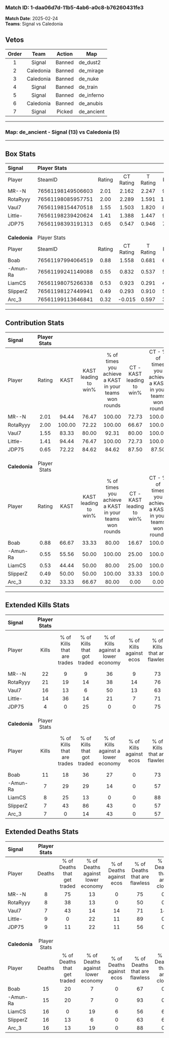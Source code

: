 ### Match ID: 1-daa06d7d-11b5-4ab6-a0c8-b76260431fe3  
**Match Date**: 2025-02-24  
**Teams**: Signal vs Caledonia  

## Vetos  

| Order | Team | Action | Map |
| :---: | :--: | :----: | --- |
| 1 | Signal | Banned | de_dust2 |
| 2 | Caledonia | Banned | de_mirage |
| 3 | Caledonia | Banned | de_nuke |
| 4 | Signal | Banned | de_train |
| 5 | Signal | Banned | de_inferno |
| 6 | Caledonia | Banned | de_anubis |
| 7 | Signal | Picked | de_ancient |

---  

### **Map**: de_ancient - Signal (13) vs Caledonia (5)  
---  

## Box Stats  

| **Signal**    | Player Stats      |        |           |          |        |       |       |         |        |      |     |
| :- | :- | :-: | :-: | :-: | :-: | :-: | :-: | :-: | :-: | :-: | :-: |
| Player        | SteamID           | Rating | CT Rating | T Rating |  KAST  |  ADR  | Kills | Assists | Deaths | K/D  | HS% |
| MR--N         | 76561198149506603 |  2.01  |   2.162   |  2.247   | 94.44  | 122.1 |  22   |    8    |   8    | 2.75 | 59  |
| RotaRyyy      | 76561198085957751 |  2.00  |   2.289   |  1.591   | 100.00 | 125.3 |  21   |    6    |   8    | 2.63 | 61  |
| Vaul7         | 76561198154470518 |  1.55  |   1.503   |  1.820   | 83.33  | 90.4  |  16   |    5    |   7    | 2.29 | 50  |
| Little-       | 76561198239420624 |  1.41  |   1.388   |  1.447   | 94.44  | 69.8  |  14   |    5    |   9    | 1.56 | 28  |
| JDP75         | 76561198393191313 |  0.65  |   0.547   |  0.946   | 72.22  | 37.3  |   4   |    3    |   9    | 0.44 | 50  |
|               |                   |        |           |          |        |       |       |         |        |      |     |
|               |                   |        |           |          |        |       |       |         |        |      |     |
|               |                   |        |           |          |        |       |       |         |        |      |     |
| **Caledonia** | Player Stats      |        |           |          |        |       |       |         |        |      |     |
| Player        | SteamID           | Rating | CT Rating | T Rating |  KAST  |  ADR  | Kills | Assists | Deaths | K/D  | HS% |
| Boab          | 76561197994064519 |  0.88  |   1.558   |  0.681   | 66.67  | 70.3  |  11   |    5    |   15   | 0.73 | 36  |
| -Amun-Ra      | 76561199241149088 |  0.55  |   0.832   |  0.537   | 55.56  | 58.5  |   7   |    0    |   15   | 0.47 | 14  |
| LiamCS        | 76561198075266338 |  0.53  |   0.923   |  0.291   | 44.44  | 66.4  |   8   |    4    |   16   | 0.50 | 37  |
| SlipperZ      | 76561198127449941 |  0.49  |   0.293   |  0.910   | 50.00  | 58.3  |   7   |    3    |   16   | 0.44 | 100 |
| Arc_3         | 76561199113646841 |  0.32  |  -0.015   |  0.597   | 33.33  | 48.4  |   7   |    0    |   16   | 0.44 | 85  |
---  

## Contribution Stats  

| **Signal**    | Player Stats |        |                      |                                                        |                           |                                                             |                          |                                                            |
| :- | :-: | :-: | :-: | :-: | :-: | :-: | :-: | :-: |
| Player        |    Rating    |  KAST  | KAST leading to win% | % of times you achieve a KAST in your teams won rounds | CT - KAST leading to win% | CT - % of times you achieve a KAST in your teams won rounds | T - KAST leading to win% | T - % of times you achieve a KAST in your teams won rounds |
| MR--N         |     2.01     | 94.44  |        76.47         |                         100.00                         |           72.73           |                           100.00                            |          83.33           |                           100.00                           |
| RotaRyyy      |     2.00     | 100.00 |        72.22         |                         100.00                         |           66.67           |                           100.00                            |          83.33           |                           100.00                           |
| Vaul7         |     1.55     | 83.33  |        80.00         |                         92.31                          |           80.00           |                           100.00                            |          80.00           |                           80.00                            |
| Little-       |     1.41     | 94.44  |        76.47         |                         100.00                         |           72.73           |                           100.00                            |          83.33           |                           100.00                           |
| JDP75         |     0.65     | 72.22  |        84.62         |                         84.62                          |           87.50           |                            87.50                            |          80.00           |                           80.00                            |
|               |              |        |                      |                                                        |                           |                                                             |                          |                                                            |
|               |              |        |                      |                                                        |                           |                                                             |                          |                                                            |
|               |              |        |                      |                                                        |                           |                                                             |                          |                                                            |
| **Caledonia** | Player Stats |        |                      |                                                        |                           |                                                             |                          |                                                            |
| Player        |    Rating    |  KAST  | KAST leading to win% | % of times you achieve a KAST in your teams won rounds | CT - KAST leading to win% | CT - % of times you achieve a KAST in your teams won rounds | T - KAST leading to win% | T - % of times you achieve a KAST in your teams won rounds |
| Boab          |     0.88     | 66.67  |        33.33         |                         80.00                          |           16.67           |                           100.00                            |          50.00           |                           75.00                            |
| -Amun-Ra      |     0.55     | 55.56  |        50.00         |                         100.00                         |           25.00           |                           100.00                            |          66.67           |                           100.00                           |
| LiamCS        |     0.53     | 44.44  |        50.00         |                         80.00                          |           25.00           |                           100.00                            |          75.00           |                           75.00                            |
| SlipperZ      |     0.49     | 50.00  |        50.00         |                         100.00                         |           33.33           |                           100.00                            |          57.14           |                           100.00                           |
| Arc_3         |     0.32     | 33.33  |        66.67         |                         80.00                          |           0.00            |                            0.00                             |          80.00           |                           100.00                           |
---  

## Extended Kills Stats  

| **Signal**    | Player Stats |                            |                            |                                    |                         |                              |                                 |                                       |                    |           |
| :- | :-: | :-: | :-: | :-: | :-: | :-: | :-: | :-: | :-: | :-: |
| Player        |    Kills     | % of Kills that are trades | % of Kills that got traded | % of Kills against a lower economy | % of Kills against ecos | % of Kills that are flawless | % of Kills that are close duels | % of Kills that are assisted by flash | Pistol Round Kills | AWP Kills |
| MR--N         |      22      |             9              |             9              |                 36                 |            9            |              73              |                0                |                   9                   |         0          |     2     |
| RotaRyyy      |      21      |             19             |             14             |                 38                 |           14            |              76              |                0                |                   0                   |         0          |     3     |
| Vaul7         |      16      |             13             |             6              |                 50                 |           13            |              63              |                6                |                  19                   |         0          |     0     |
| Little-       |      14      |             36             |             14             |                 21                 |            7            |              71              |                0                |                   0                   |         5          |     3     |
| JDP75         |      4       |             0              |             25             |                 0                  |            0            |              75              |               25                |                   0                   |         0          |     2     |
|               |              |                            |                            |                                    |                         |                              |                                 |                                       |                    |           |
|               |              |                            |                            |                                    |                         |                              |                                 |                                       |                    |           |
|               |              |                            |                            |                                    |                         |                              |                                 |                                       |                    |           |
| **Caledonia** | Player Stats |                            |                            |                                    |                         |                              |                                 |                                       |                    |           |
| Player        |    Kills     | % of Kills that are trades | % of Kills that got traded | % of Kills against a lower economy | % of Kills against ecos | % of Kills that are flawless | % of Kills that are close duels | % of Kills that are assisted by flash | Pistol Round Kills | AWP Kills |
| Boab          |      11      |             18             |             36             |                 27                 |            0            |              73              |                0                |                   0                   |         2          |     2     |
| -Amun-Ra      |      7       |             29             |             29             |                 14                 |            0            |              57              |                0                |                   0                   |         4          |     0     |
| LiamCS        |      8       |             25             |             13             |                 0                  |            0            |              88              |                0                |                   0                   |         0          |     0     |
| SlipperZ      |      7       |             43             |             86             |                 43                 |            0            |              57              |               14                |                  14                   |         0          |     0     |
| Arc_3         |      7       |             0              |             14             |                 43                 |            0            |              57              |                0                |                   0                   |         0          |     0     |
## Extended Deaths Stats  

| **Signal**    | Player Stats |                             |                                   |                          |                               |                            |                           |               |
| :- | :-: | :-: | :-: | :-: | :-: | :-: | :-: | :-: |
| Player        |    Deaths    | % of Deaths that get traded | % of Deaths against lower economy | % of Deaths against ecos | % of Deaths that are flawless | % of Deaths that are close | % of Deaths while blinded | Deaths to AWP |
| MR--N         |      8       |             75              |                13                 |            0             |              75               |             0              |            13             |       1       |
| RotaRyyy      |      8       |             38              |                13                 |            0             |              50               |             0              |             0             |       2       |
| Vaul7         |      7       |             43              |                14                 |            14            |              71               |             14             |             0             |       1       |
| Little-       |      9       |              0              |                22                 |            11            |              89               |             0              |             0             |       2       |
| JDP75         |      9       |             11              |                22                 |            11            |              56               |             0              |             0             |       0       |
|               |              |                             |                                   |                          |                               |                            |                           |               |
|               |              |                             |                                   |                          |                               |                            |                           |               |
|               |              |                             |                                   |                          |                               |                            |                           |               |
| **Caledonia** | Player Stats |                             |                                   |                          |                               |                            |                           |               |
| Player        |    Deaths    | % of Deaths that get traded | % of Deaths against lower economy | % of Deaths against ecos | % of Deaths that are flawless | % of Deaths that are close | % of Deaths while blinded | Deaths to AWP |
| Boab          |      15      |             20              |                 7                 |            0             |              67               |             0              |             0             |       1       |
| -Amun-Ra      |      15      |             20              |                 7                 |            0             |              93               |             0              |            13             |       1       |
| LiamCS        |      16      |              0              |                19                 |            6             |              56               |             6              |             6             |       1       |
| SlipperZ      |      16      |             13              |                 6                 |            0             |              63               |             6              |             6             |       2       |
| Arc_3         |      16      |             13              |                19                 |            0             |              88               |             0              |             6             |       0       |
